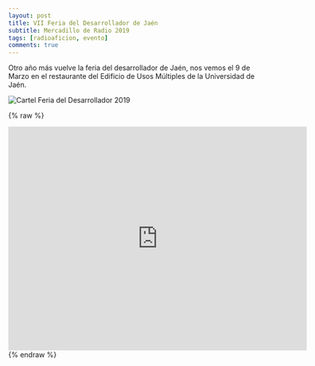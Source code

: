 ```yaml
---
layout: post
title: VII Feria del Desarrollador de Jaén
subtitle: Mercadillo de Radio 2019
tags: [radioaficion, evento]
comments: true
---
```


Otro año más vuelve la feria del desarrollador de Jaén, nos vemos el 9 de Marzo en el restaurante del Edificio de Usos Múltiples de la Universidad de Jaén.

![Cartel Feria del Desarrollador 2019](https://i.imgur.com/sydUCR1.jpg)



{% raw %}
<iframe src="https://www.google.com/maps/embed?pb=!1m14!1m12!1m3!1d397.55856084870175!2d-3.7759859575608665!3d37.78535757409722!2m3!1f0!2f39.25972505332507!3f0!3m2!1i1024!2i768!4f35!5e1!3m2!1ses!2ses!4v1550172938491" width="600" height="450" frameborder="0" style="border:0" allowfullscreen></iframe>
{% endraw %}

